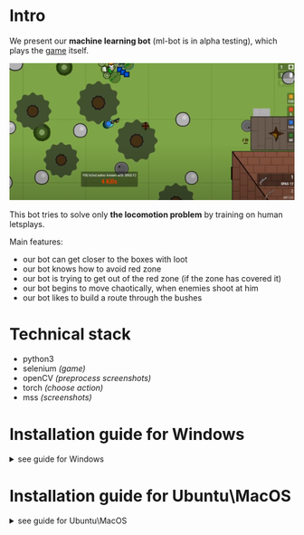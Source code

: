 # Intro

We present our **machine learning bot** (ml-bot is in alpha testing), which plays the [game](https://surviv.io/) itself.

![Image of Yaktocat](jupyter_demo/for_preview.png)

This bot tries to solve only **the locomotion problem** by training on human letsplays.

Main features:
- our bot can get closer to the boxes with loot
- our bot knows how to avoid red zone
- our bot is trying to get out of the red zone (if the zone has covered it)
- our bot begins to move chaotically, when enemies shoot at him
- our bot likes to build a route through the bushes

# Technical stack
- python3
- selenium *(game)*
- openCV *(preprocess screenshots)*
- torch *(choose action)*
- mss *(screenshots)*

# Installation guide for Windows

<details>
  <summary>see guide for Windows</summary>
  
  ### Before the first launch
  **1.** Check that you have Anaconda3 with python3

  **2.** Check that you have google chrome browser (our agent supports only chrome)

  ### For the first launch
  **0.** Earlier you do 1-2 steps from paragraph *Before the first launch*

  **1.** Clone repo by *Anaconda Prompt* or dowland zip-file repo and unzip it
  ```
  git clone https://github.com/Laggg/ml-bots-surviv.io.git
  ```
  **2.** Dowland neural net weights from [this link](https://drive.google.com/u/0/uc?id=1l3exfxwT4ZVk1R6V2sxZimTafx1EkNtO&export=download) and put it into *./supporting_files/* folder

  **3.** Dowland driver for your OS and for your chrome version (don't forget to check your google chrome version!) from [link](https://chromedriver.chromium.org/downloads), unzip it and put into *./supporting_files/* folder

  > after 3rd step you can check *./supporting_files/* folder:
  >> ![image](https://user-images.githubusercontent.com/45121687/134749881-a239f8be-ce69-41d3-9988-21e1083e3e3e.png)

  **4.** Open Anaconda prompt inside repo-folder
  > example:
  >> ![image](https://user-images.githubusercontent.com/45121687/134750475-d2ce7f57-c692-4fa6-8441-b90f7117a502.png)

  **5.** Create a virtual environment for this project
  ```
  python –m venv surviv_env
  ```
  **6.** Activate created virtual environment
  ```
  cd surviv_env/scripts && activate && cd ../../
  ```
  **7.** Install all required libraries
  ```
  pip install -r requirements.txt
  ```
  **8.** Launch the agent into the game!
  ```
  python play.py
  ```
  **9.** After all you can deactivate virtual env and close Anaconda prompt window
  
  ### For the second+ launch
  **0.** Earlier you do 1-9 steps from paragraph *For the first launch*

  **1.** Open Anaconda prompt inside repo-folder

  **2.** ```cd surviv_env/scripts && activate && cd ../../```

  **3.** ```python play.py```

  **4.** After all you can close deactivate virtual env and close Anaconda prompt window
</details>

# Installation guide for Ubuntu\MacOS

<details>
  <summary>see guide for Ubuntu\MacOS</summary>
  
  ### [For the first launch]
  **1.**
  
  ```
  git clone https://github.com/Laggg/ml-bots-surviv.io
  ```
  
  **2.** Use terminal in this repo-folder
  
  ```
  python3 -m venv surviv_env 
  source surviv_env/bin/activate
  pip install -r requirements.txt 
  ```
  
  **3.**
  ```
  python play.py
  ```
  
</details>

